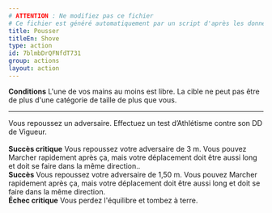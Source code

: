 ```yaml
---
# ATTENTION : Ne modifiez pas ce fichier
# Ce fichier est généré automatiquement par un script d'après les données du module Foundry VTT officiel et de sa traduction
title: Pousser
titleEn: Shove
type: action
id: 7blmbDrQFNfdT731
group: actions
layout: action
---
```

<p><span id="ctl00_MainContent_DetailedOutput"><strong>Conditions</strong> L'une de vos mains au moins est libre. La cible ne peut pas être de plus d'une catégorie de taille de plus que vous.</span></p><hr><p>Vous repoussez un adversaire. Effectuez un test d’Athlétisme contre son DD de Vigueur.<br><br><strong>Succès critique</strong> Vous repoussez votre adversaire de 3 m. Vous pouvez Marcher rapidement après ça, mais votre déplacement doit être aussi long et doit se faire dans la même direction..<br><strong>Succès</strong> Vous repoussez votre adversaire de 1,50 m. Vous pouvez Marcher rapidement après ça, mais votre déplacement doit être aussi long et doit se faire dans la même direction.<br><strong>Échec critique</strong> Vous perdez l'équilibre et tombez à terre.&nbsp;</p>
